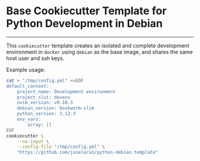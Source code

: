 # Base Cookiecutter Template for Python Development in Debian
---

This `cookiecutter` template creates an isolated and complete development environment in `docker` using `debian` as the base image, and shares the same host user and ssh keys.

Example usage:

```sh
cat > "/tmp/config.yml" <<EOF
default_context:
    project_name: Development environment
    project_slut: devenv
    nvim_version: v0.10.3
    debian_version: bookworm-slim
    python_version: 3.12.3
    env_vars: 
        array: []
EOF
cookiecutter \
    --no-input \
    --config-file "/tmp/config.yml" \
    "https://github.com/juselara1/python-debian.template"
```
